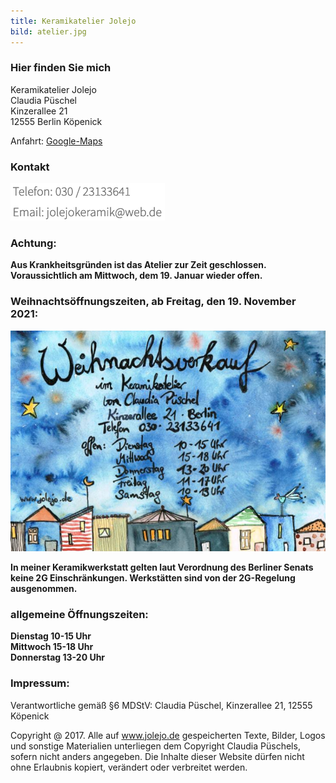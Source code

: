 ```yaml
---
title: Keramikatelier Jolejo
bild: atelier.jpg
---
```


### Hier finden Sie mich

Keramikatelier Jolejo<br>
Claudia Püschel<br>
Kinzerallee 21<br>
12555 Berlin Köpenick

Anfahrt: [Google-Maps](google_maps.html)

### Kontakt

![ein Bild](bilder/nofelet_dna_liame.jpg)

### Achtung:

__Aus Krankheitsgründen ist das Atelier zur Zeit geschlossen. Voraussichtlich am Mittwoch, dem 19. Januar wieder offen.__

### Weihnachtsöffnungszeiten, ab Freitag, den 19. November 2021:

<a href="bilder/weihnachts_vorverkauf.jpg" class="image featured"><img src="bilder/weihnachts_vorverkauf.jpg" alt="" /></a>

__In meiner Keramikwerkstatt gelten laut Verordnung des Berliner Senats keine 2G Einschränkungen. Werkstätten sind von der 2G-Regelung ausgenommen.__

### allgemeine Öffnungszeiten:

__Dienstag 10-15 Uhr__<br>
__Mittwoch  15-18 Uhr__<br>
__Donnerstag  13-20 Uhr__<br>

###  Impressum:

Verantwortliche gemäß §6 MDStV: Claudia Püschel, Kinzerallee 21, 12555 Köpenick

Copyright @ 2017. Alle auf www.jolejo.de gespeicherten Texte, Bilder, Logos und sonstige Materialien unterliegen dem Copyright Claudia Püschels, sofern nicht anders angegeben. Die Inhalte dieser Website dürfen nicht ohne Erlaubnis kopiert, verändert oder verbreitet werden.
